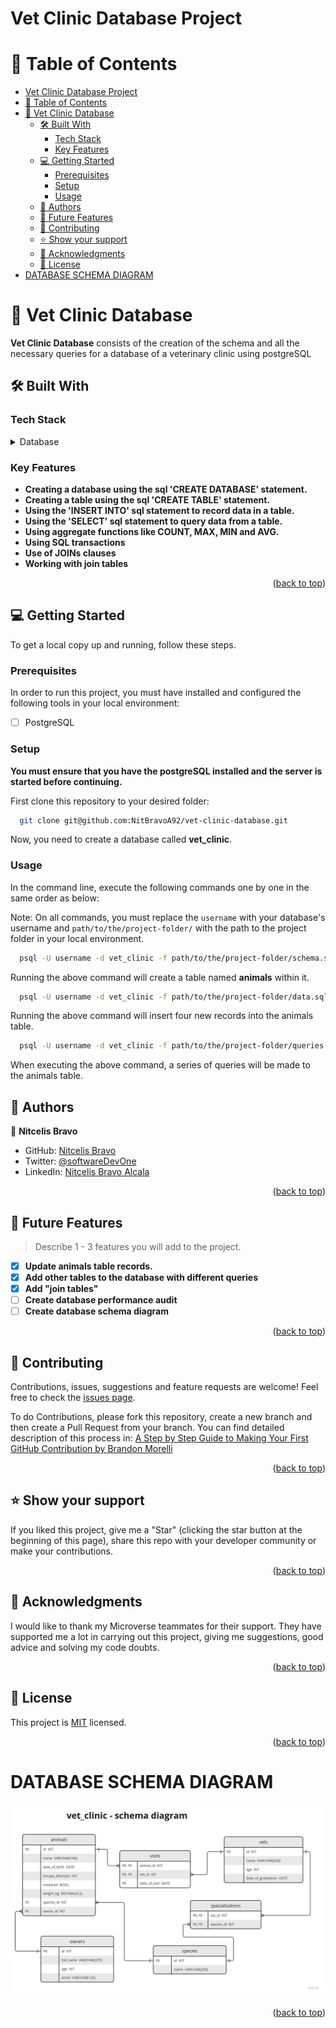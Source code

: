 # Vet Clinic Database Project

<a name="readme-top"></a>

<!-- TABLE OF CONTENTS -->

# 📗 Table of Contents

- [Vet Clinic Database Project](#vet-clinic-database-project)
- [📗 Table of Contents](#-table-of-contents)
- [📖 Vet Clinic Database ](#-vet-clinic-database-)
  - [🛠 Built With ](#-built-with-)
    - [Tech Stack ](#tech-stack-)
    - [Key Features ](#key-features-)
  - [💻 Getting Started ](#-getting-started-)
    - [Prerequisites](#prerequisites)
    - [Setup](#setup)
    - [Usage](#usage)
  - [👥 Authors ](#-authors-)
  - [🔭 Future Features ](#-future-features-)
  - [🤝 Contributing ](#-contributing-)
  - [⭐️ Show your support ](#️-show-your-support-)
  - [🙏 Acknowledgments ](#-acknowledgments-)
  - [📝 License ](#-license-)
- [DATABASE SCHEMA DIAGRAM ](#database-schema-diagram-)

<!-- PROJECT DESCRIPTION -->

# 📖 Vet Clinic Database <a name="about-project"></a>

**Vet Clinic Database** consists of the creation of the schema and all the necessary queries for a database of a veterinary clinic using postgreSQL

## 🛠 Built With <a name="built-with"></a>

### Tech Stack <a name="tech-stack"></a>

<details>
<summary>Database</summary>
  <ul>
    <li><a href="https://www.postgresql.org/">PostgreSQL</a></li>
  </ul>
</details>

<!-- Features -->

### Key Features <a name="key-features"></a>

- **Creating a database using the sql 'CREATE DATABASE' statement.**
- **Creating a table using the sql 'CREATE TABLE' statement.**
- **Using the 'INSERT INTO' sql statement to record data in a table.**
- **Using the 'SELECT' sql statement to query data from a table.**
- **Using aggregate functions like COUNT, MAX, MIN and AVG.**
- **Using SQL transactions**
- **Use of JOINs clauses**
- **Working with join tables**

<p align="right">(<a href="#readme-top">back to top</a>)</p>

<!-- GETTING STARTED -->

## 💻 Getting Started <a name="getting-started"></a>

To get a local copy up and running, follow these steps.

### Prerequisites

In order to run this project, you must have installed and configured the following tools in your local environment:

- [ ] PostgreSQL

### Setup

**You must ensure that you have the postgreSQL installed and the server is started before continuing.**


First clone this repository to your desired folder:

```sh
  git clone git@github.com:NitBravoA92/vet-clinic-database.git
```

Now, you need to create a database called **vet_clinic**.


### Usage

In the command line, execute the following commands one by one in the same order as below:

Note: On all commands, you must replace the `username` with your database's username and `path/to/the/project-folder/` with the path to the project folder in your local environment.

```sh
  psql -U username -d vet_clinic -f path/to/the/project-folder/schema.sql;
```
Running the above command will create a table named **animals** within it.



```sh
  psql -U username -d vet_clinic -f path/to/the/project-folder/data.sql
```
Running the above command will insert four new records into the animals table.



```sh
  psql -U username -d vet_clinic -f path/to/the/project-folder/queries.sql
```
When executing the above command, a series of queries will be made to the animals table.

<!-- AUTHORS -->

## 👥 Authors <a name="authors"></a>

👤 **Nitcelis Bravo**

- GitHub: [Nitcelis Bravo](https://github.com/NitBravoA92)
- Twitter: [@softwareDevOne](https://twitter.com/softwareDevOne)
- LinkedIn: [Nitcelis Bravo Alcala](https://www.linkedin.com/in/nitcelis-bravo-alcala-b65340158)

<p align="right">(<a href="#readme-top">back to top</a>)</p>

<!-- FUTURE FEATURES -->

## 🔭 Future Features <a name="future-features"></a>

> Describe 1 - 3 features you will add to the project.

- [x] **Update animals table records.**
- [x] **Add other tables to the database with different queries**
- [x] **Add "join tables"**
- [ ] **Create database performance audit**
- [ ] **Create database schema diagram**

<p align="right">(<a href="#readme-top">back to top</a>)</p>

<!-- CONTRIBUTING -->

## 🤝 Contributing <a name="contributing"></a>

Contributions, issues, suggestions and feature requests are welcome!
Feel free to check the [issues page](../../issues/).

To do Contributions, please fork this repository, create a new branch and then create a Pull Request from your branch. You can find detailed description of this process in: [A Step by Step Guide to Making Your First GitHub Contribution by Brandon Morelli](https://codeburst.io/a-step-by-step-guide-to-making-your-first-github-contribution-5302260a2940)

<p align="right">(<a href="#readme-top">back to top</a>)</p>

<!-- SUPPORT -->

## ⭐️ Show your support <a name="support"></a>

If you liked this project, give me a "Star" (clicking the star button at the beginning of this page), share this repo with your developer community or make your contributions.

<p align="right">(<a href="#readme-top">back to top</a>)</p>

<!-- ACKNOWLEDGEMENTS -->

## 🙏 Acknowledgments <a name="acknowledgements"></a>

I would like to thank my Microverse teammates for their support. They have supported me a lot in carrying out this project, giving me suggestions, good advice and solving my code doubts.

<p align="right">(<a href="#readme-top">back to top</a>)</p>

<!-- LICENSE -->

## 📝 License <a name="license"></a>

This project is [MIT](./LICENSE) licensed.

<p align="right">(<a href="#readme-top">back to top</a>)</p>


# DATABASE SCHEMA DIAGRAM <a name="database-schema-diagram"></a>

<img src=".\schema\vet_clinic-shcema-diagram-img.jpg" alt="vet_clinic database schema diagram" width="auto"  height="auto" />

<p align="right">(<a href="#readme-top">back to top</a>)</p>
